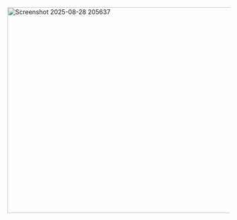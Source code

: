 <img width="617" height="467" alt="Screenshot 2025-08-28 205637" src="https://github.com/user-attachments/assets/18024179-f577-4eb9-83d5-538699d1ac24" />
